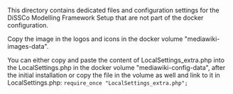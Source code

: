 This directory contains dedicated files and configuration settings for the DiSSCo Modelling Framework Setup that are not part of the docker configuration.

Copy the image in the logos and icons in the docker volume "mediawiki-images-data". 

You can either copy and paste the content of LocalSettings_extra.php into the LocalSettings.php in the docker volume "mediawiki-config-data", after the initial installation or copy the file in the volume as well and link to it in LocalSettings.php:
```require_once "LocalSettings_extra.php";``` 